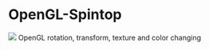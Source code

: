 # OpenGL-Spintop
<img src="https://media.giphy.com/media/YjQWwAg1AZp0aNI7c6/giphy.gif">
OpenGL rotation, transform, texture and color changing

